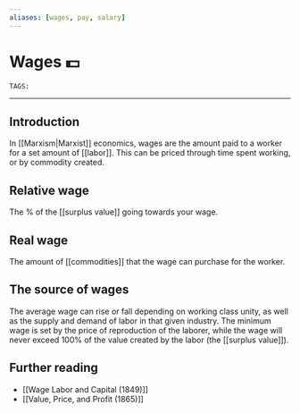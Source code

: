 ```yaml
---
aliases: [wages, pay, salary]
---
```

# Wages 💵
`TAGS:` 

---
## Introduction
In [[Marxism|Marxist]] economics, wages are the amount paid to a worker for a set amount of [[labor]]. This can be priced through time spent working, or by commodity created. 

## Relative wage
The % of the [[surplus value]] going towards your wage.

## Real wage
The amount of [[commodities]] that the wage can purchase for the worker.

## The source of wages
The average wage can rise or fall depending on working class unity, as well as the supply and demand of labor in that given industry. The minimum wage is set by the price of reproduction of the laborer, while the wage will never exceed 100% of the value created by the labor (the [[surplus value]]).

## Further reading
- [[Wage Labor and Capital (1849)]]
- [[Value, Price, and Profit (1865)]]
